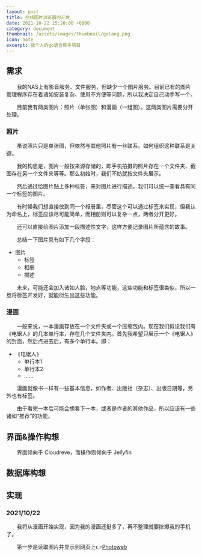 ```yaml
---
layout: post
title: 在线图片浏览器的开发
date: 2021-10-22 15:20:00 +0800
category: document
thumbnail: /assets/images/thumbnail/golang.png
icon: note
excerpt: 我个人的go语言练手项目
---
```


## 需求

&emsp;&emsp;我的NAS上有影音服务、文件服务，但缺少一个图片服务。目前已有的图片管理程序存在着诸如安装复杂、使用不方便等问题，所以我决定自己动手写一个。

&emsp;&emsp;目前我有两类图片：照片（单张图）和漫画（一组图）。这两类图片需要分开处理。

### 照片

&emsp;&emsp;虽说照片只是单张图，但依然与其他照片有一丝联系。如何组织这种联系是关键。

&emsp;&emsp;我的构思是，图片一般按来源存储的，即手机拍摄的照片存在一个文件夹、截图存在另一个文件夹等等。那么初始时，我们不妨就按文件夹展示。

&emsp;&emsp;然后通过给图片贴上多种标签，来对图片进行描述。我们可以统一查看具有同一个标签的图片。

&emsp;&emsp;有时候我们想直接放到同一个相册里，尽管这个可以通过标签来实现，但我认为命名上，标签应该尽可能简单，而相册则可以复杂一点，两者分开更好。

&emsp;&emsp;还可以直接给图片添加一段描述性文字，这样方便记录图片所蕴含的故事。

&emsp;&emsp;总结一下图片具有如下几个字段：

- 图片
  - 标签
  - 相册
  - 描述

&emsp;&emsp;未来，可能还会加入诸如人脸，地点等功能，这些功能和标签很类似，所以一旦将标签开发好，就能衍生出这些功能。

### 漫画

&emsp;&emsp;一般来说，一本漫画存放在一个文件夹或一个压缩包内。现在我们假设我们有《电锯人》的几本单行本，存在几个文件夹内。首先我希望只展示一个《电锯人》的封面，然后点进去后，有多个单行本。即：

- 《电锯人》
  - 单行本1
  - 单行本2
  - ……

&emsp;&emsp;漫画就像书一样有一些基本信息，如作者、出版社（杂志）、出版日期等，另外也有标签。

&emsp;&emsp;由于看完一本后可能会想看下一本，或者是作者的其他作品，所以应该有一些诸如“推荐”的功能。

## 界面&操作构想

&emsp;&emsp;界面倾向于 Cloudreve，而操作则倾向于 Jellyfin

## 数据库构想



## 实现

### 2021/10/22

&emsp;&emsp;我将从漫画开始实现，因为我的漫画还挺多了，再不整理就要挤爆我的手机了。

&emsp;&emsp;第一步是读取图片并显示到网页上👉[Photoweb](https://github.com/ToddZZF/Go-Note/tree/main/Projects/photoweb)

